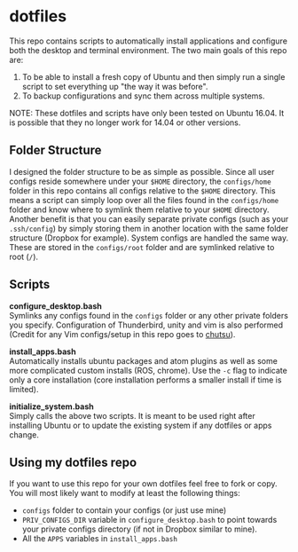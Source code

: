 # dotfiles

This repo contains scripts to automatically install applications and configure
both the desktop and terminal environment. The two main goals of this repo are:
1. To be able to install a fresh copy of Ubuntu and then simply run a single script to set everything up "the way it was before".
2. To backup configurations and sync them across multiple systems.

NOTE: These dotfiles and scripts have only been tested on Ubuntu 16.04. It is
possible that they no longer work for 14.04 or other versions.

## Folder Structure

I designed the folder structure to be as simple as possible. Since all user
configs reside somewhere under your `$HOME` directory, the `configs/home` folder in
this repo contains all configs relative to the `$HOME` directory. This means a
script can simply loop over all the files found in the `configs/home` folder and know
where to symlink them relative to your `$HOME` directory. Another benefit is
that you can easily separate private configs (such as your `.ssh/config`) by
simply storing them in another location with the same folder structure (Dropbox
for example). System configs are handled the same way. These are stored in the
`configs/root` folder and are symlinked relative to root (`/`).

## Scripts

**configure_desktop.bash**  
Symlinks any configs found in the `configs` folder or any other private folders
you specify. Configuration of Thunderbird, unity and vim is also performed
(Credit for any Vim configs/setup in this repo goes to [chutsu](https://github.com/chutsu/dotfiles)).

**install_apps.bash**  
Automatically installs ubuntu packages and atom plugins as well as some more
complicated custom installs (ROS, chrome). Use the `-c` flag to indicate only a
core installation (core installation performs a smaller install if time is
limited).

**initialize_system.bash**  
Simply calls the above two scripts. It is meant to be used right after
installing Ubuntu or to update the existing system if any dotfiles or apps
change.

## Using my dotfiles repo

If you want to use this repo for your own dotfiles feel free to fork or copy.
You will most likely want to modify at least the following things:

- `configs` folder to contain your configs (or just use mine)
- `PRIV_CONFIGS_DIR` variable in `configure_desktop.bash` to point towards your
private configs directory (if not in Dropbox similar to mine).
- All the `APPS` variables in `install_apps.bash`
